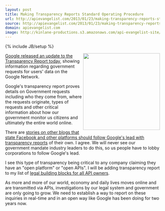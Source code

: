 ```yaml
---
layout: post
title: Making Transparency Reports Standard Operating Procedure
url: http://apievangelist.com/2013/01/23/making-transparency-reports-standard-operating-procedure/
source: http://apievangelist.com/2013/01/23/making-transparency-reports-standard-operating-procedure/
domain: apievangelist.com
image: http://kinlane-productions.s3.amazonaws.com/api-evangelist-site/blog/US_transparency_report.png
---
```

{% include JB/setup %}<p><p><a href="http://googleblog.blogspot.com/2013/01/transparency-report-what-it-takes-for.html"><img src="https://s3.amazonaws.com/kinlane-productions/google/US_transparency_report.png" alt="" width="250" align="right" /></a></p>
<p><a href="http://googleblog.blogspot.com/2013/01/transparency-report-what-it-takes-for.html">Google released an update to the Transparency Report today</a>, showing information regarding government requests for users' data on the Google Network.</p>
<p>Google's transparency report proves details on Government requests including who they come from, where the requests originate, types of requests and other critical information about how our government monitor us citizens and ultimately the entire world online.</p>
<p>There are <a href="http://gigaom.com/2013/01/23/google-releases-new-government-surveillance-data-facebook-stays-mum/">stories on other blogs that state Facebook and other platforms should follow Google's lead with transparency reports</a> of their own.  I agree.  We will never see our government mandate industry leaders to do this, so us people have to lobby corporations to follow Google's lead.</p>
<p>I see this type of transparency being critical to any company claiming they have an "open platform" or "open APIs".  I will be adding transparency report to my list of <a title="legal building blocks for API owners" href="http://www.apievangelist.com/buildingblocks/">legal building blocks for all API owners</a>.</p>
<p>As more and more of our world, economy and daily lives moves online and are transmitted via APIs, investigations by our legal system and government are only going to grow.  We need to establish a way to report on these inquiries in real-time and in an open way like Google has been doing for two years now.</p></p>
